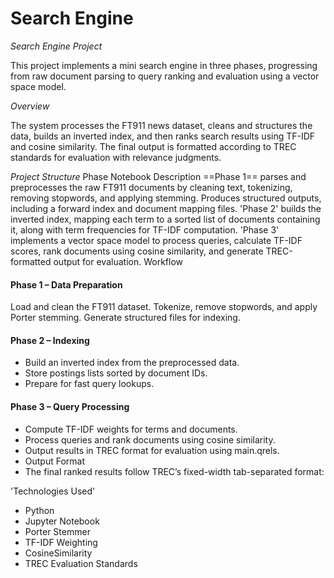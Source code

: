 # Search Engine
*Search Engine Project*

This project implements a mini search engine in three phases, progressing from raw document parsing to query ranking and evaluation using a vector space model.

*Overview*

The system processes the FT911 news dataset, cleans and structures the data, builds an inverted index, and then ranks search results using TF-IDF and cosine similarity. The final output is formatted according to TREC standards for evaluation with relevance judgments.

*Project Structure*
Phase	Notebook	Description
==Phase 1==	parses and preprocesses the raw FT911 documents by cleaning text, tokenizing, removing stopwords, and applying stemming. Produces structured outputs, including a forward index and document mapping files.
'Phase 2'	builds the inverted index, mapping each term to a sorted list of documents containing it, along with term frequencies for TF-IDF computation.
'Phase 3'	implements a vector space model to process queries, calculate TF-IDF scores, rank documents using cosine similarity, and generate TREC-formatted output for evaluation.
Workflow

#### Phase 1 – Data Preparation

Load and clean the FT911 dataset.
Tokenize, remove stopwords, and apply Porter stemming.
Generate structured files for indexing.

#### Phase 2 – Indexing

- Build an inverted index from the preprocessed data.
- Store postings lists sorted by document IDs.
- Prepare for fast query lookups.

#### Phase 3 – Query Processing

- Compute TF-IDF weights for terms and documents.
- Process queries and rank documents using cosine similarity.
- Output results in TREC format for evaluation using main.qrels.
- Output Format
- The final ranked results follow TREC’s fixed-width tab-separated format:



'Technologies Used'
- Python
- Jupyter Notebook
- Porter Stemmer
- TF-IDF Weighting
- CosineSimilarity
- TREC Evaluation Standards

